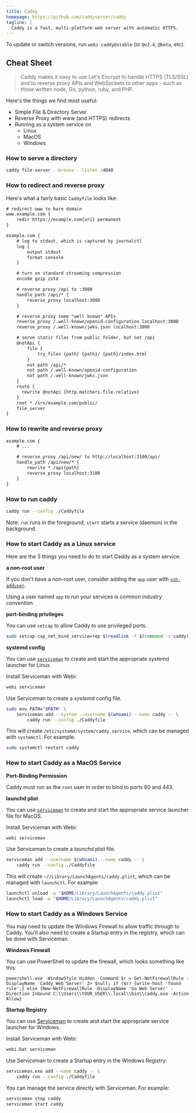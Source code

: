 ```yaml
---
title: Caddy
homepage: https://github.com/caddyserver/caddy
tagline: |
  Caddy is a fast, multi-platform web server with automatic HTTPS.
---
```


To update or switch versions, run `webi caddy@stable` (or `@v2.4`, `@beta`,
etc).

## Cheat Sheet

> Caddy makes it easy to use Let's Encrypt to handle HTTPS (TLS/SSL) and to
> reverse proxy APIs and WebSockets to other apps - such as those written node,
> Go, python, ruby, and PHP.

Here's the things we find most useful:

- Simple File & Directory Server
- Reverse Proxy with www (and HTTPS) redirects
- Running as a system service on
  - Linux
  - MacOS
  - Windows

### How to serve a directory

```bash
caddy file-server --browse --listen :4040
```

### How to redirect and reverse proxy

Here's what a fairly basic `Caddyfile` looks like:

```txt
# redirect www to bare domain
www.example.com {
    redir https://example.com{uri} permanent
}

example.com {
    # log to stdout, which is captured by journalctl
    log {
        output stdout
        format console
    }

    # turn on standard streaming compression
    encode gzip zstd

    # reverse proxy /api to :3000
    handle_path /api/* {
        reverse_proxy localhost:3000
    }

    # reverse proxy some "well known" APIs
    reverse_proxy /.well-known/openid-configuration localhost:3000
    reverse_proxy /.well-known/jwks.json localhost:3000

    # serve static files from public folder, but not /api
    @notApi {
        file {
            try_files {path} {path}/ {path}/index.html
        }
        not path /api/*
        not path /.well-known/openid-configuration
        not path /.well-known/jwks.json
    }
    route {
      rewrite @notApi {http.matchers.file.relative}
    }
    root * /srv/example.com/public/
    file_server
}
```

### How to rewrite and reverse proxy

```txt
example.com {
    # ...

    # reverse proxy /api/new/ to http://localhost:3100/api/
    handle_path /api/new/* {
        rewrite * /api{path}
        reverse_proxy localhost:3100
    }
}
```

### How to run caddy

```bash
caddy run --config ./Caddyfile
```

Note: `run` runs in the foreground, `start` starts a service (daemon) in the
background.

### How to start Caddy as a Linux service

Here are the 3 things you need to do to start Caddy as a system service:

**a non-root user**

If you don't have a non-root user, consider adding the `app` user with
[`ssh-adduser`](https://webinstall.dev/ssh-adduser).

Using a user named `app` to run your services is common industry convention.

**port-binding privileges**

You can use `setcap` to allow Caddy to use privileged ports.

```bash
sudo setcap cap_net_bind_service=+ep $(readlink -f $(command -v caddy))
```

**systemd config**

You can use [`serviceman`](https://webinstall.dev/serviceman) to create and
start the appropriate systemd launcher for Linux.

Install Serviceman with Webi:

```bash
webi serviceman
```

Use Serviceman to create a _systemd_ config file.

```bash
sudo env PATH="$PATH" \
    serviceman add --system --username $(whoami) --name caddy -- \
        caddy run --config ./Caddyfile
```

This will create `/etc/systemd/system/caddy.service`, which can be managed with
`systemctl`. For example:

```bash
sudo systemctl restart caddy
```

### How to start Caddy as a MacOS Service

**Port-Binding Permission**

Caddy must run as the `root` user in order to bind to ports 80 and 443.

**launchd plist**

You can use [`serviceman`](https://webinstall.dev/serviceman) to create and
start the appropriate service launcher file for MacOS.

Install Serviceman with Webi:

```bash
webi serviceman
```

Use Serviceman to create a _launchd_ plist file.

```bash
serviceman add --username $(whoami) --name caddy -- \
    caddy run --config ./Caddyfile
```

This will create `~//Library/LaunchAgents/caddy.plist`, which can be managed
with `launchctl`. For example:

```bash
launchctl unload -w "$HOME/Library/LaunchAgents/caddy.plist"
launchctl load -w "$HOME/Library/LaunchAgents/caddy.plist"
```

### How to start Caddy as a Windows Service

You may need to update the Windows Firewall to allow traffic through to Caddy.
You'll also need to create a Startup entry in the registry, which can be done
with Serviceman.

**Windows Firewall**

You can use PowerShell to update the firewall, which looks something like this:

```pwsh
powershell.exe -WindowStyle Hidden -Command $r = Get-NetFirewallRule -DisplayName 'Caddy Web Server' 2> $null; if ($r) {write-host 'found rule';} else {New-NetFirewallRule -DisplayName 'Go Web Server' -Direction Inbound C:\\Users\\YOUR_USER\\.local\\bin\\caddy.exe -Action Allow}
```

**Startup Registry**

You can use [Serviceman](https://webinstall.dev/serviceman) to create and start
the appropriate service launcher for Windows.

Install Serviceman with Webi:

```bash
webi.bat serviceman
```

Use Serviceman to create a Startup entry in the Windows Registry:

```bash
serviceman.exe add --name caddy -- \
    caddy run --config ./Caddyfile
```

You can manage the service directly with Serviceman. For example:

```bash
serviceman stop caddy
serviceman start caddy
```
